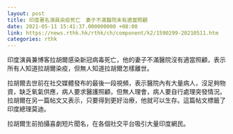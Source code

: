 ```yaml
---
layout: post
title: 印度著名演員染疫死亡　妻子不滿醫院未有適當照顧
date: 2021-05-11 15:41:37.000000000 +08:00
link: https://news.rthk.hk/rthk/ch/component/k2/1590299-20210511.htm
categories: rthk
---
```


印度演員兼博客拉胡爾感染新冠病毒死亡，他的妻子不滿醫院沒有適當照顧，表示所有人知道拉胡爾染疫，但無人知道拉胡爾怎樣離世。

拉胡爾去世前在社交媒體發布的最後一段視頻，表示醫院內有大量病人，沒足夠物資，缺乏氧氣供應，病人要求醫護照顧，但無人理會，病人要自行處理突發情況。拉胡爾在另一篇帖文又表示，只要得到更好治療，他就可以生存。這篇帖文標籤了印度總理莫迪。

拉胡爾生前拍攝喜劇短片聞名，在各個社交平台吸引大量印度網民。
